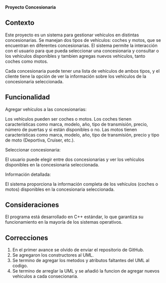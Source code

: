 **Proyecto Concesionaria**

## **Contexto**

Este proyecto es un sistema para gestionar vehículos en distintas concesionarias. Se manejan dos tipos de vehículos: coches y motos, que se encuentran en diferentes concesionarias. El sistema permite la interacción con el usuario para que pueda seleccionar una concesionaria y consultar o los vehículos disponibles y tambien agregas nuevos vehiculos, tanto coches como motos.

Cada concesionaria puede tener una lista de vehículos de ambos tipos, y el cliente tiene la opción de ver la información sobre los vehículos de la concesionaria seleccionada.


## **Funcionalidad**

Agregar vehículos a las concesionarias:

Los vehículos pueden ser coches o motos.
Los coches tienen características como marca, modelo, año, tipo de transmisión, precio, número de puertas y si están disponibles o no.
Las motos tienen características como marca, modelo, año, tipo de transmisión, precio y tipo de moto (Deportiva, Cruiser, etc.).

Seleccionar concesionaria:

El usuario puede elegir entre dos concesionarias y ver los vehículos disponibles en la concesionaria seleccionada.


Información detallada:

El sistema proporciona la información completa de los vehículos (coches o motos) disponibles en la concesionaria seleccionada.


## **Consideraciones**

El programa está desarrollado en C++ estándar, lo que garantiza su funcionamiento en la mayoría de los sistemas operativos.

## **Correcciones**
1. En el primer avance se olvido de enviar el repositorio de GitHub.
2. Se agregaron los constructores al UML.
3. Se termino de agregar los metodos y atributos faltantes del UML al codigo.
4. Se termino de arreglar la UML y se añadió la funcion de agregar nuevos vehiculos a cada consecionaria.
